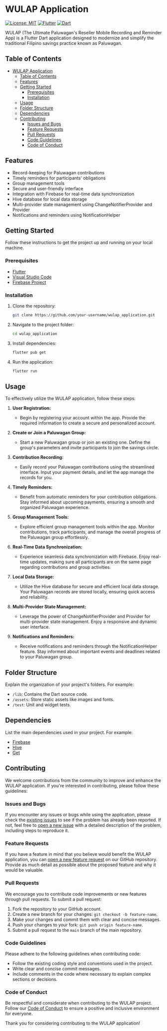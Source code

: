 # WULAP Application

[![License: MIT](https://img.shields.io/badge/License-MIT-blue.svg)](https://opensource.org/licenses/MIT)
[![Flutter](https://img.shields.io/badge/Flutter-2.8-blue.svg)](https://flutter.dev/)
[![Dart](https://img.shields.io/badge/Dart-2.15-blue.svg)](https://dart.dev/)

WULAP (The Ultimate Paluwagan's Reseller Mobile Recording and Reminder App) is a Flutter Dart application designed to modernize and simplify the traditional Filipino savings practice known as Paluwagan.

## Table of Contents

- [WULAP Application](#wulap-application)
  - [Table of Contents](#table-of-contents)
  - [Features](#features)
  - [Getting Started](#getting-started)
    - [Prerequisites](#prerequisites)
    - [Installation](#installation)
  - [Usage](#usage)
  - [Folder Structure](#folder-structure)
  - [Dependencies](#dependencies)
  - [Contributing](#contributing)
    - [Issues and Bugs](#issues-and-bugs)
    - [Feature Requests](#feature-requests)
    - [Pull Requests](#pull-requests)
    - [Code Guidelines](#code-guidelines)
    - [Code of Conduct](#code-of-conduct)

## Features

- Record-keeping for Paluwagan contributions
- Timely reminders for participants' obligations
- Group management tools
- Secure and user-friendly interface
- Integration with Firebase for real-time data synchronization
- Hive database for local data storage
- Multi-provider state management using ChangeNotifierProvider and Provider
- Notifications and reminders using NotificationHelper

## Getting Started

Follow these instructions to get the project up and running on your local machine.

### Prerequisites

- [Flutter](https://flutter.dev/docs/get-started/install)
- [Visual Studio Code](https://code.visualstudio.com/download)
- [Firebase Project](https://console.firebase.google.com/)

### Installation

1. Clone the repository:

   ```bash
   git clone https://github.com/your-username/wulap_application.git
   ```

2. Navigate to the project folder:

   ```bash
   cd wulap_application
   ```

3. Install dependencies:

   ```bash
   flutter pub get
   ```

4. Run the application:

   ```bash
   flutter run
   ```

## Usage

To effectively utilize the WULAP application, follow these steps:

1. **User Registration:**
   - Begin by registering your account within the app. Provide the required information to create a secure and personalized account.

2. **Create or Join a Paluwagan Group:**
   - Start a new Paluwagan group or join an existing one. Define the group's parameters and invite participants to join the savings circle.

3. **Contribution Recording:**
   - Easily record your Paluwagan contributions using the streamlined interface. Input your payment details, and let the app manage the records for you.

4. **Timely Reminders:**
   - Benefit from automatic reminders for your contribution obligations. Stay informed about upcoming payments, ensuring a smooth and organized Paluwagan experience.

5. **Group Management Tools:**
   - Explore efficient group management tools within the app. Monitor contributions, track participants, and manage the overall progress of the Paluwagan group effortlessly.

6. **Real-Time Data Synchronization:**
   - Experience seamless data synchronization with Firebase. Enjoy real-time updates, making sure all participants are on the same page regarding contributions and group activities.

7. **Local Data Storage:**
   - Utilize the Hive database for secure and efficient local data storage. Your Paluwagan records are stored locally, ensuring quick access and reliability.

8. **Multi-Provider State Management:**
   - Leverage the power of ChangeNotifierProvider and Provider for multi-provider state management. Enjoy a responsive and dynamic user interface.

9. **Notifications and Reminders:**
   - Receive notifications and reminders through the NotificationHelper feature. Stay informed about important events and deadlines related to your Paluwagan group.

## Folder Structure

Explain the organization of your project's folders. For example:

- `/lib`: Contains the Dart source code.
- `/assets`: Store static assets like images and fonts.
- `/test`: Unit and widget tests.

## Dependencies

List the main dependencies used in your project. For example:

- [Firebase](https://pub.dev/packages/firebase)
- [Hive](https://pub.dev/packages/hive)
- [Get](https://pub.dev/packages/get)

## Contributing

We welcome contributions from the community to improve and enhance the WULAP application. If you're interested in contributing, please follow these guidelines:

### Issues and Bugs

If you encounter any issues or bugs while using the application, please check the [existing issues](https://github.com/your-username/wulap_application/issues) to see if the problem has already been reported. If not, feel free to [open a new issue](https://github.com/your-username/wulap_application/issues/new) with a detailed description of the problem, including steps to reproduce it.

### Feature Requests

If you have a feature in mind that you believe would benefit the WULAP application, you can [open a new feature request](https://github.com/your-username/wulap_application/issues/new) on our GitHub repository. Provide as much detail as possible about the proposed feature and why it would be valuable.

### Pull Requests

We encourage you to contribute code improvements or new features through pull requests. To submit a pull request:

1. Fork the repository to your GitHub account.
2. Create a new branch for your changes: `git checkout -b feature-name`.
3. Make your changes and commit them with clear and concise messages.
4. Push your changes to your fork: `git push origin feature-name`.
5. Submit a pull request to the `main` branch of the main repository.

### Code Guidelines

Please adhere to the following guidelines when contributing code:

- Follow the existing coding style and conventions used in the project.
- Write clear and concise commit messages.
- Include comments in the code where necessary to explain complex sections or decisions.

### Code of Conduct

Be respectful and considerate when contributing to the WULAP project. Follow our [Code of Conduct](CODE_OF_CONDUCT.md) to ensure a positive and inclusive environment for everyone.

Thank you for considering contributing to the WULAP application!
